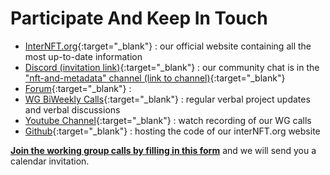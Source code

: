 # Participate And Keep In Touch

* [InterNFT.org](https://interNFT.org){:target="_blank"} : our official website containing all the most up-to-date information
* [Discord (invitation link)](https://discord.com/invite/W8trcGV){:target="_blank"} : our community chat is in the ["nft-and-metadata" channel (link to channel)](https://discord.com/channels/669268347736686612/744845986743975976){:target="_blank"}
* [Forum](https://discuss.internft.org/){:target="_blank"} : 
* [WG BiWeekly Calls](./workingGroup/meetings/){:target="_blank"} : regular verbal project updates and verbal discussions
* [Youtube Channel](https://www.youtube.com/channel/UCEmFhwNH8AiHR8dNSZ9fB0w){:target="_blank"} : watch recording of our WG calls
* [Github](https://github.com/interNFT){:target="_blank"} : hosting the code of our interNFT.org website

**[Join the working group calls by filling in this form](https://forms.gle/c3zS3EST17qL41Zy7)** and we will send you a calendar invitation.
